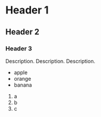 # Header 1
## Header 2
### Header 3

Description. Description. Description.

- apple
- orange
- banana

1. a
2. b
3. c
